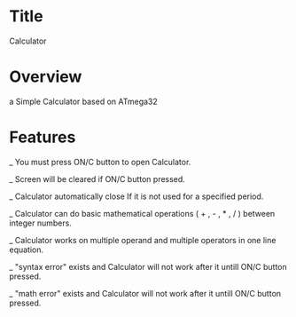 # Title
Calculator

# Overview
a Simple Calculator based on ATmega32

# Features
_ You must press ON/C button to open Calculator.

_ Screen will be cleared if ON/C button pressed.

_ Calculator automatically close If it is not used for a specified period.

_ Calculator can do basic mathematical operations ( + , - , * , / ) between integer numbers.

_  Calculator works on multiple operand and multiple operators in one line equation.

_ "syntax error" exists and Calculator will not work after it untill ON/C button pressed.

_ "math error" exists and Calculator will not work after it untill ON/C button pressed.
